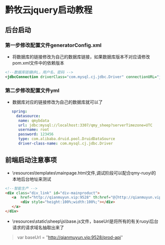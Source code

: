# 黔牧云jquery启动教程


## 后台启动
### 第一步修改配置文件generatorConfig.xml
- 将数据库的链接修改为自己的数据库链接，如果数据库版本不对应请修改pom.xml文件中的依赖版本
```xml
<!--数据库链接URL，用户名、密码 -->
<jdbcConnection driverClass="com.mysql.cj.jdbc.Driver" connectionURL="jdbc:mysql://localhost:3307/qmy_sheep?serverTimezone=UTC" userId="root" password="123456">
```
   
### 第二步修改配置文件yml
- 数据库对应的链接修改为自己的数据库就可以了
```yml
   spring: 
     datasource: 
      name: qmybdata
      url: jdbc:mysql://localhost:3307/qmy_sheep?serverTimezone=UTC
      username: root
      password: 123456
      type: com.alibaba.druid.pool.DruidDataSource
      driver-class-name: com.mysql.cj.jdbc.Driver
```
## 前端启动注意事项
- \resources\templates\mainpage.html文件,调试阶段可以配合qmy-ruoyi的本地后台地址来测试
```html
<!--智能生产 -->
<div class="div_link" id="div-mainproduct">
   <a  href="http://qianmuyun.vip:9528" th:href="@{http://qianmuyun.vip:9528}">
       <div style="height:100%;width:100%;"></div>
   </a>
</div>
```
- \resources\static\sheep\js\base.js文件，baseUrl是将所有的有关ruoyi后台请求的请求域名抽取出来了
> var baseUrl = "http://qianmuyun.vip:9528/prod-api"
